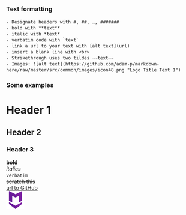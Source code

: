 ### Text formatting

```
- Designate headers with #, ##, …, #######
- bold with **text**
- italic with *text*
- verbatim code with `text`
- link a url to your text with [alt text](url)
- insert a blank line with <br>
- Strikethrough uses two tildes ~~text~~
- Images: ![alt text](https://github.com/adam-p/markdown-here/raw/master/src/common/images/icon48.png "Logo Title Text 1")

```
### Some examples 

# Header 1
## Header 2
### Header 3
**bold** <br>
*italics* <br>
`verbatim` <br>
~~scratch this~~ <br>
[url to GitHub](https://guthub.com) <br>
![alt text](https://github.com/adam-p/markdown-here/raw/master/src/common/images/icon48.png "Logo Title Text 1")
